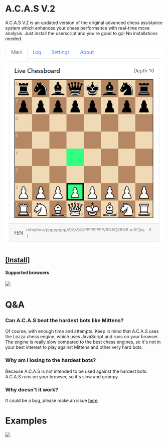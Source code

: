 # A.C.A.S V.2
A.C.A.S V.2 is an updated version of the original advanced chess assistance system which enhances your chess performance with real-time move analysis. Just install the userscript and you're good to go! No installations needed.

![](content/examp.png)

## [[Install]](https://github.com/Hakorr/Userscripts/raw/main/Other/A.C.A.S/acas.user.js)

#### Supported browsers

![](https://cdnjs.cloudflare.com/ajax/libs/browser-logos/73.0.0/chromium/chromium_48x48.png)

# Q&A

### Can A.C.A.S beat the hardest bots like Mittens?

Of course, with enough time and attempts. Keep in mind that A.C.A.S uses the Lozza chess engine, which uses JavaScript and runs on your browser. The engine is really slow compared to the best chess engines, so it's not in your best interest to play against Mittens and other very hard bots.

### Why am I losing to the hardest bots?

Because A.C.A.S is not intended to be used against the hardest bots. A.C.A.S runs on your browser, so it's slow and grumpy.

### Why doesn't it work?

It could be a bug, please make an issue [here](https://github.com/Hakorr/Userscripts/issues).

# Examples

![](content/example.gif)
